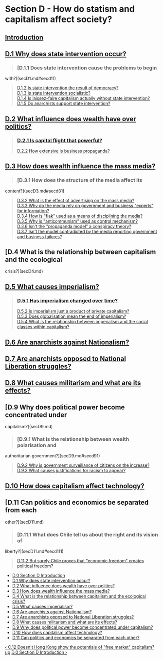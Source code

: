 # Section D - How do statism and capitalism affect society?

##

## [Introduction](secDint.md)

##

## [D.1 Why does state intervention occur?](secD1.md)

> ### [D.1.1 Does state intervention cause the problems to begin
with?](secD1.md#secd11)  
>  [D.1.2 Is state intervention the result of democracy?](secD1.md#secd12)  
>  [D.1.3 Is state intervention socialistic?](secD1.md#secd13)  
>  [D.1.4 Is laissez-faire capitalism actually without state
intervention?](secD1.md#secd14)  
>  [D.1.5 Do anarchists support state intervention?](secD1.md#secd15)

## [D.2 What influence does wealth have over politics?](secD2.md)

> ### [D.2.1 Is capital flight that powerful?](secD2.md#secd21)  
>  [D.2.2 How extensive is business propaganda?](secD2.md#secd22)

## [D.3 How does wealth influence the mass media?](secD3.md)

> ### [D.3.1 How does the structure of the media affect its
content?](secD3.md#secd31)  
>  [D.3.2 What is the effect of advertising on the mass
media?](secD3.md#secd32)  
>  [D.3.3 Why do the media rely on government and business "experts" for
information?](secD3.md#secd33)  
>  [D.3.4 How is "flak" used as a means of disciplining the
media?](secD3.md#secd34)  
>  [D.3.5 Why is "anticommunism" used as control
mechanism?](secD3.md#secd35)  
>  [D.3.6 Isn't the "propaganda model" a conspiracy
theory?](secD3.md#secd36)  
>  [D.3.7 Isn't the model contradicted by the media reporting government and
business failures?](secD3.md#secd37)

## [D.4 What is the relationship between capitalism and the ecological
crisis?](secD4.md)

##

## [D.5 What causes imperialism?](secD5.md)

> ### [D.5.1 Has imperialism changed over time?](secD5.md#secd51)  
>  [D.5.2 Is imperialism just a product of private
capitalism?](secD5.md#secd52)  
>  [D.5.3 Does globalisation mean the end of imperialism?](secD5.md#secd53)  
>  [ D.5.4 What is the relationship between imperialism and the social classes
within capitalism?](secD5.md#secd54)

## [D.6 Are anarchists against Nationalism?](secD6.md)

##

## [D.7 Are anarchists opposed to National Liberation struggles?](secD7.md)

##

## [D.8 What causes militarism and what are its effects?](secD8.md)

##

## [D.9 Why does political power become concentrated under
capitalism?](secD9.md)

> ### [D.9.1 What is the relationship between wealth polarisation and
authoritarian government?](secD9.md#secd91)  
>  [D.9.2 Why is government surveillance of citizens on the
increase?](secD9.md#secd92)  
>  [D.9.3 What causes justifications for racism to appear?](secD9.md#secd93)

## [D.10 How does capitalism affect technology?](secD10.md)

##

## [D.11 Can politics and economics be separated from each
other?](secD11.md)

> ### [D.11.1 What does Chile tell us about the right and its vision of
liberty?](secD11.md#secd111)  
>  [D.11.2 But surely Chile proves that "economic freedom" creates political
freedom?](secD11.md#secd112)

  * [D.0 Section D Introduction](secDint.md)
  * [D.1 Why does state intervention occur?](secD1.md)
  * [D.2 What influence does wealth have over politics?](secD2.md)
  * [D.3 How does wealth influence the mass media?](secD3.md)
  * [D.4 What is the relationship between capitalism and the ecological crisis?](secD4.md)
  * [D.5 What causes imperialism?](secD5.md)
  * [D.6 Are anarchists against Nationalism?](secD6.md)
  * [D.7 Are anarchists opposed to National Liberation struggles?](secD7.md)
  * [D.8 What causes militarism and what are its effects?](secD8.md)
  * [D.9 Why does political power become concentrated under capitalism?](secD9.md)
  * [D.10 How does capitalism affect technology?](secD10.md)
  * [D.11 Can politics and economics be separated from each other?](secD11.md)

[‹ C.12 Doesn't Hong Kong show the potentials of "free market"
capitalism?](secC12.md "Go to previous page" ) [up](index.md "Go to parent
page" ) [D.0 Section D Introduction ›](secDint.md "Go to next page" )

